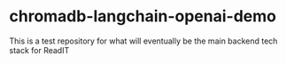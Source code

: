 # chromadb-langchain-openai-demo
 This is a test repository for what will eventually be the main backend tech stack for ReadIT

